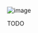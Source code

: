 ![image](https://user-images.githubusercontent.com/6184465/51664223-e5893800-1ff3-11e9-9f33-8cf1e5849585.png)

TODO
